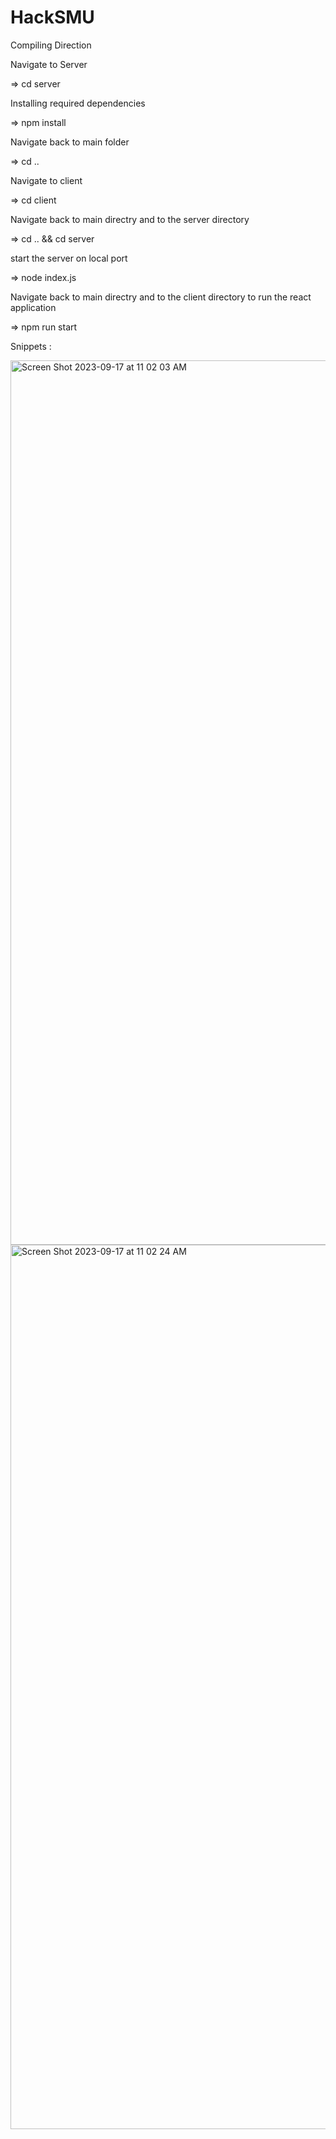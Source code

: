 # HackSMU

Compiling Direction 

Navigate to Server 

=> cd server

Installing required dependencies

=> npm install

Navigate back to main folder

=> cd ..

Navigate to client

=> cd client

Navigate back to main directry and to the server directory 

=> cd .. && cd server

start the server on local port 

=> node index.js

Navigate back to main directry and to the client directory to run the react application


=> npm run start

Snippets : 

<img width="1415" alt="Screen Shot 2023-09-17 at 11 02 03 AM" src="https://github.com/athrvaarora/HackSMU/assets/123106586/827061e8-9834-4354-8d29-40fa06b256c1">

<img width="1415" alt="Screen Shot 2023-09-17 at 11 02 24 AM" src="https://github.com/athrvaarora/HackSMU/assets/123106586/122a42ab-b990-4dde-af03-8de685627a32">



